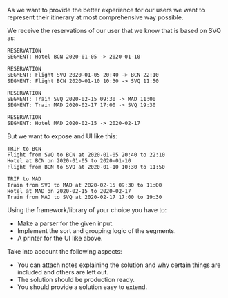As we want to provide the better experience for our users we want to represent their itinerary at most comprehensive way possible.

We receive the reservations of our user that we know that is based on SVQ as:

```
RESERVATION
SEGMENT: Hotel BCN 2020-01-05 -> 2020-01-10

RESERVATION
SEGMENT: Flight SVQ 2020-01-05 20:40 -> BCN 22:10
SEGMENT: Flight BCN 2020-01-10 10:30 -> SVQ 11:50

RESERVATION
SEGMENT: Train SVQ 2020-02-15 09:30 -> MAD 11:00
SEGMENT: Train MAD 2020-02-17 17:00 -> SVQ 19:30

RESERVATION
SEGMENT: Hotel MAD 2020-02-15 -> 2020-02-17
```

But we want to expose and UI like this:

```
TRIP to BCN
Flight from SVQ to BCN at 2020-01-05 20:40 to 22:10
Hotel at BCN on 2020-01-05 to 2020-01-10
Flight from BCN to SVQ at 2020-01-10 10:30 to 11:50

TRIP to MAD
Train from SVQ to MAD at 2020-02-15 09:30 to 11:00
Hotel at MAD on 2020-02-15 to 2020-02-17
Train from MAD to SVQ at 2020-02-17 17:00 to 19:30
```

Using the framework/library of your choice you have to:

* Make a parser for the given input.
* Implement the sort and grouping logic of the segments.
* A printer for the UI like above.

Take into account the following aspects:

* You can attach notes explaining the solution and why certain things are included and others are left out.
* The solution should be production ready.
* You should provide a solution easy to extend.

